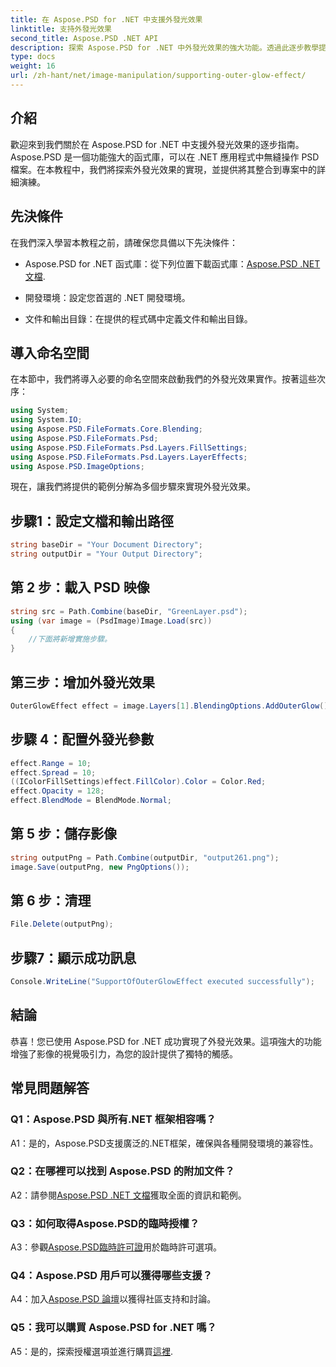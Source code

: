 ```yaml
---
title: 在 Aspose.PSD for .NET 中支援外發光效果
linktitle: 支持外發光效果
second_title: Aspose.PSD .NET API
description: 探索 Aspose.PSD for .NET 中外發光效果的強大功能。透過此逐步教學提升您的圖像設計。
type: docs
weight: 16
url: /zh-hant/net/image-manipulation/supporting-outer-glow-effect/
---
```

## 介紹

歡迎來到我們關於在 Aspose.PSD for .NET 中支援外發光效果的逐步指南。 Aspose.PSD 是一個功能強大的函式庫，可以在 .NET 應用程式中無縫操作 PSD 檔案。在本教程中，我們將探索外發光效果的實現，並提供將其整合到專案中的詳細演練。

## 先決條件

在我們深入學習本教程之前，請確保您具備以下先決條件：

-  Aspose.PSD for .NET 函式庫：從下列位置下載函式庫：[Aspose.PSD .NET 文檔](https://reference.aspose.com/psd/net/).

- 開發環境：設定您首選的 .NET 開發環境。

- 文件和輸出目錄：在提供的程式碼中定義文件和輸出目錄。

## 導入命名空間

在本節中，我們將導入必要的命名空間來啟動我們的外發光效果實作。按著這些次序：

```csharp
using System;
using System.IO;
using Aspose.PSD.FileFormats.Core.Blending;
using Aspose.PSD.FileFormats.Psd;
using Aspose.PSD.FileFormats.Psd.Layers.FillSettings;
using Aspose.PSD.FileFormats.Psd.Layers.LayerEffects;
using Aspose.PSD.ImageOptions;
```

現在，讓我們將提供的範例分解為多個步驟來實現外發光效果。

## 步驟1：設定文檔和輸出路徑

```csharp
string baseDir = "Your Document Directory";
string outputDir = "Your Output Directory";
```

## 第 2 步：載入 PSD 映像

```csharp
string src = Path.Combine(baseDir, "GreenLayer.psd");
using (var image = (PsdImage)Image.Load(src))
{
    //下面將新增實施步驟。
}
```

## 第三步：增加外發光效果

```csharp
OuterGlowEffect effect = image.Layers[1].BlendingOptions.AddOuterGlow();
```

## 步驟 4：配置外發光參數

```csharp
effect.Range = 10;
effect.Spread = 10;
((IColorFillSettings)effect.FillColor).Color = Color.Red;
effect.Opacity = 128;
effect.BlendMode = BlendMode.Normal;
```

## 第 5 步：儲存影像

```csharp
string outputPng = Path.Combine(outputDir, "output261.png");
image.Save(outputPng, new PngOptions());
```

## 第 6 步：清理

```csharp
File.Delete(outputPng);
```

## 步驟7：顯示成功訊息

```csharp
Console.WriteLine("SupportOfOuterGlowEffect executed successfully");
```

## 結論

恭喜！您已使用 Aspose.PSD for .NET 成功實現了外發光效果。這項強大的功能增強了影像的視覺吸引力，為您的設計提供了獨特的觸感。

## 常見問題解答

### Q1：Aspose.PSD 與所有.NET 框架相容嗎？

A1：是的，Aspose.PSD支援廣泛的.NET框架，確保與各種開發環境的兼容性。

### Q2：在哪裡可以找到 Aspose.PSD 的附加文件？

 A2：請參閱[Aspose.PSD .NET 文檔](https://reference.aspose.com/psd/net/)獲取全面的資訊和範例。

### Q3：如何取得Aspose.PSD的臨時授權？

 A3：參觀[Aspose.PSD臨時許可證](https://purchase.aspose.com/temporary-license/)用於臨時許可選項。

### Q4：Aspose.PSD 用戶可以獲得哪些支援？

 A4：加入[Aspose.PSD 論壇](https://forum.aspose.com/c/psd/34)以獲得社區支持和討論。

### Q5：我可以購買 Aspose.PSD for .NET 嗎？

 A5：是的，探索授權選項並進行購買[這裡](https://purchase.aspose.com/buy).